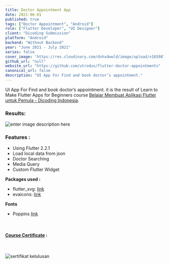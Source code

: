 ```yaml
---
title: Doctor Appointment App 
date: 2021-06-01
published: true
tags: ["Doctor Appointment", "Android"]
role: ["Flutter Developer", "UI Designer"]
client: "Dicoding Submission"
platform: "Android" 
backend: "Without Backend"
year: "June 2021 - July 2021"
series: false
cover_image: 'https://res.cloudinary.com/dvhxdwwld/image/upload/v1659877154/doctor_appointment_cover_hpyck5.jpg'
github_url: "null"
website_url: "https://github.com/utrodus/flutter-doctor-appointments"
canonical_url: false
description: "UI App For Find and book doctor’s appointment."
---
```



UI App For Find and book doctor’s appointment. it is the result of Learn to Make Flutter Apps for Beginners course [Belajar Membuat Aplikasi Flutter untuk Pemula - Dicoding Indonesia](https://www.dicoding.com/academies/159).

### Results:
![enter image description here](https://media.giphy.com/media/53zeIyPdnbCSqHSEX8/giphy.gif)

### Features : 
- Using Flutter 2.2.1
- Load local data from json
- Doctor Searching
- Media Query
- Custom Flutter Widget

**Packages used :**
- flutter_svg: [link](https://pub.dev/packages/flutter_svg)
- evaicons: [link](https://pub.dev/packages/eva_icons_flutter)

**Fonts**

- Poppins [link](https://fonts.google.com/specimen/Poppins)



<br>

#### [Course Certificate](https://www.dicoding.com/certificates/1OP8L5YN8ZQK) : 

<br>

![sertifikat kelulusan](https://i.ibb.co/5Y0wxQx/Screenshot-1.png)

